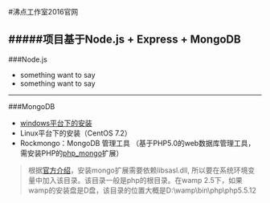 #沸点工作室2016官网

#####项目基于Node.js + Express + MongoDB
-------------------

###Node.js
* something want to say
* something want to say

--------------
###MongoDB
* [windows平台下的安装](http://docs.mongoing.com/manual-zh/tutorial/install-mongodb-enterprise-on-windows.html)
* Linux平台下的安装（CentOS 7.2）
* Rockmongo：MongoDB 管理工具 （基于PHP5.0的web数据库管理工具，需安装PHP的[php_mongo](http://www.php.net/manual/en/mongo.installation.php)扩展） 

> 根据[官方介绍](http://php.net/manual/en/mongo.installation.php)，安装mongo扩展需要依赖libsasl.dll, 所以要在系统环境变量中加入该目录。该目录一般是php的根目录。在wamp 2.5下，如果wamp的安装盘是D盘，该目录的位置大概是D:\wamp\bin\php\php5.5.12 